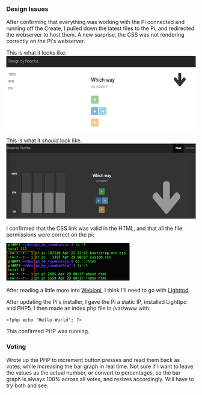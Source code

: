 ### Design Issues

After confirming that everything was working with the Pi connected and running off the Create, I pulled down the latest files to the Pi, and redirected the webserver to host them. A new surprise, the CSS was not rendering correctly on the Pi's webserver.

This is what it looks like.<br>
<a href="img/nonworking_css.png"><img src="img/nonworking_css.png" height="200"></a>

This is what it <em>should</em> look like.<br>
<a href="img/working_css.png"><img src="img/working_css.png" height="200"></a>

I confirmed that the CSS link was valid in the HTML, and that all the file permissions were correct on the pi:

<img src="img/file_permissions.png" height="100">

After reading a little more into <a href="https://code.google.com/p/webiopi/">Webiopi</a>, I think I'll need to go with <a href="http://www.penguintutor.com/linux/light-webserver">Lighttpd</a>.

After updating the Pi's installer, I gave the Pi a static IP, installed Lighttpd and PHP5. I then made an index.php file in /var/www with:

    <?php echo 'Hello World'; ?>
    
This confirmed PHP was running.

### Voting

Wrote up the PHP to increment button presses and read them back as votes, while increasing the bar graph in real time. Not sure if I want to leave the values as the actual number, or convert to percentages, so the bar graph is always 100% across all votes, and resizes accordingly. Will have to try both and see.
